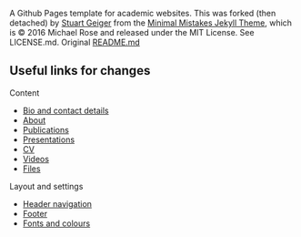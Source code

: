 A Github Pages template for academic websites. This was forked (then detached) by [Stuart Geiger](https://github.com/staeiou) from
the [Minimal Mistakes Jekyll Theme](https://mmistakes.github.io/minimal-mistakes/), which is © 2016 Michael Rose and released under
the MIT License. See LICENSE.md. Original [README.md](https://github.com/academicpages/academicpages.github.io#readme)

## Useful links for changes

Content

- [Bio and contact details](https://github.com/milankl/milankl.github.io/blob/main/_config.yml)
- [About](https://github.com/milankl/milankl.github.io/edit/main/_pages/publications.md)
- [Publications](https://github.com/milankl/milankl.github.io/edit/main/_pages/publications.md)
- [Presentations](https://github.com/milankl/milankl.github.io/edit/main/_pages/presentations.md)
- [CV](https://github.com/milankl/milankl.github.io/edit/main/_pages/cv.md)
- [Videos](https://github.com/milankl/milankl.github.io/edit/main/_pages/videos.md)
- [Files](https://github.com/milankl/milankl.github.io/tree/main/files)

Layout and settings

- [Header navigation](https://github.com/milankl/milankl.github.io/blob/main/_data/navigation.yml)
- [Footer](https://github.com/milankl/milankl.github.io/blob/main/_includes/footer/custom.html)
- [Fonts and colours](https://github.com/milankl/milankl.github.io/blob/main/_sass/_variables.scss)
